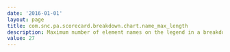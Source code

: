 ```yaml
---
date: '2016-01-01'
layout: page
title: com.snc.pa.scorecard.breakdown.chart.name_max_length
description: Maximum number of element names on the legend in a breakdown widget. Default 27.
value: 27 
---
```

